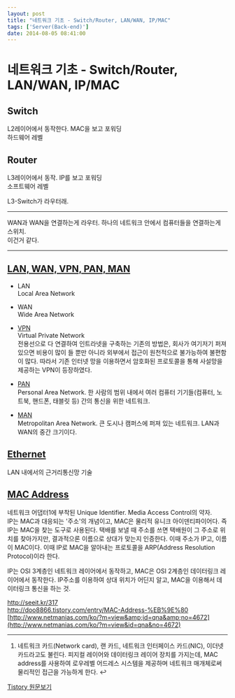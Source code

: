 ```yaml
---
layout: post
title: "네트워크 기초 - Switch/Router, LAN/WAN, IP/MAC"
tags: ['Server(Back-end)']
date: 2014-08-05 08:41:00
---
```

# 네트워크 기초 - Switch/Router, LAN/WAN, IP/MAC

## Switch

L2레이어에서 동작한다. MAC을 보고 포워딩  
하드웨어 레벨

## Router

L3레이어에서 동작. IP를 보고 포워딩  
소프트웨어 레벨

L3-Switch가 라우터래.

* * *

WAN과 WAN을 연결하는게 라우터. 하나의 네트워크 안에서 컴퓨터들을 연결하는게 스위치.  
이건거 같다.

* * *

## [LAN, WAN, VPN, PAN, MAN](http://www.techopedia.com/2/29090/networks/lanwanman-an-overview-of-network-types)

  * LAN  
Local Area Network

  * WAN  
Wide Area Network

  * [VPN](https://mirror.enha.kr/wiki/%EA%B0%80%EC%83%81%20%EC%82%AC%EC%84%A4%EB%A7%9D)  
Virtual Private Network  
전용선으로 다 연결하여 인트라넷을 구축하는 기존의 방법은, 회사가 여기저기 퍼져있으면 비용이 많이 들 뿐만 아니라 외부에서 접근이 원천적으로 불가능하여 불편함이 많다. 따라서 기존 인터넷 망을 이용하면서 암호화된 프로토콜을 통해 사설망을 제공하는 VPN이 등장하였다.

  * [PAN](http://ko.wikipedia.org/wiki/%EA%B0%9C%EC%9D%B8_%ED%86%B5%EC%8B%A0%EB%A7%9D)  
Personal Area Network. 한 사람의 범위 내에서 여러 컴퓨터 기기들(컴퓨터, 노트북, 핸드폰, 태블릿 등) 간의 통신을 위한 네트워크.

  * [MAN](http://www.terms.co.kr/MAN.htm)  
Metropolitan Area Network. 큰 도시나 캠퍼스에 퍼져 있는 네트워크. LAN과 WAN의 중간 크기이다.

## [Ethernet](http://www.terms.co.kr/Ethernet.htm)

LAN 내에서의 근거리통신망 기술

## [MAC Address](http://ko.wikipedia.org/wiki/MAC_%EC%A3%BC%EC%86%8C)

네트워크 어댑터1에 부착된 Unique Identifier. Media Access Control의 약자.  
IP는 MAC과 대응되는 '주소'의 개념이고, MAC은 물리적 유니크 아이덴티파이어다. 즉 IP는 MAC을 찾는 도구로 사용된다. 택배를 보낼 때 주소를 쓰면 택배원이 그 주소로 위치를 찾아가지만, 결과적으론 이름으로 상대가 맞는지 인증한다. 이때 주소가 IP고, 이름이 MAC이다. 이때 IP로 MAC을 알아내는 프로토콜을 ARP(Address Resolution Protocol)이라 한다.

IP는 OSI 3계층인 네트워크 레이어에서 동작하고, MAC은 OSI 2계층인 데이터링크 레이어에서 동작한다. IP주소를 이용하여 상대 위치가 어딘지 알고, MAC을 이용해서 데이터링크 통신을 하는 것.

<http://seeit.kr/317>  
<http://doo8866.tistory.com/entry/MAC-Address-%EB%9E%80>  
[http://www.netmanias.com/ko/?m=view&amp;id=qna&amp;no=4672](http://www.netmanias.com/ko/?m=view&id=qna&no=4672)

* * *

  1. 네트워크 카드(Network card), 랜 카드, 네트워크 인터페이스 카드(NIC), 이더넷 카드라고도 불린다. 피지컬 레이어와 데이터링크 레이어 장치를 가지는데, MAC address를 사용하여 로우레벨 어드레스 시스템을 제공하며 네트워크 매개체로써 물리적인 접근을 가능하게 한다. ↩


[Tistory 원문보기](http://khanrc.tistory.com/16)
